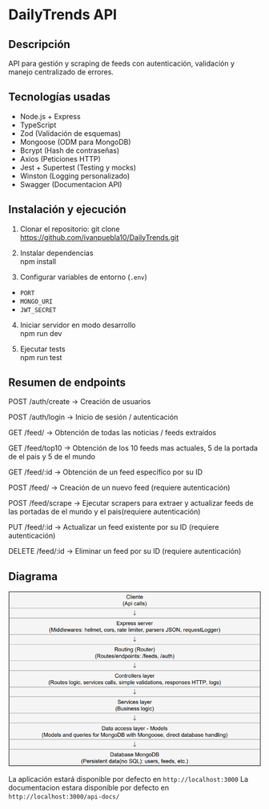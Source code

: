 # DailyTrends API

## Descripción

API para gestión y scraping de feeds con autenticación, validación y manejo centralizado de errores.  

## Tecnologías usadas
- Node.js + Express
- TypeScript
- Zod (Validación de esquemas)  
- Mongoose (ODM para MongoDB)
- Bcrypt (Hash de contraseñas)
- Axios (Peticiones HTTP)
- Jest + Supertest (Testing y mocks)
- Winston (Logging personalizado)
- Swagger (Documentacion API)

## Instalación y ejecución

1. Clonar el repositorio:
  git clone <https://github.com/ivanpuebla10/DailyTrends.git>

2. Instalar dependencias  
  npm install

3. Configurar variables de entorno (`.env`)  
- `PORT`  
- `MONGO_URI`  
- `JWT_SECRET`

4. Iniciar servidor en modo desarrollo  
  npm run dev 

5. Ejecutar tests  
  npm run test

## Resumen de endpoints

POST /auth/create → Creación de usuarios

POST /auth/login → Inicio de sesión / autenticación

GET /feed/ → Obtención de todas las noticias / feeds extraídos

GET /feed/top10 → Obtención de los 10 feeds mas actuales, 5 de la portada de el pais y 5 de el mundo

GET /feed/:id → Obtención de un feed específico por su ID

POST /feed/ → Creación de un nuevo feed (requiere autenticación)

POST /feed/scrape → Ejecutar scrapers para extraer y actualizar feeds de las portadas de el mundo y el pais(requiere autenticación)

PUT /feed/:id → Actualizar un feed existente por su ID (requiere autenticación)

DELETE /feed/:id → Eliminar un feed por su ID (requiere autenticación)

## Diagrama

![Architecture](./assets/architecture.png)

La aplicación estará disponible por defecto en `http://localhost:3000`
La documentacion estara disponible por defecto en `http://localhost:3000/api-docs/`
